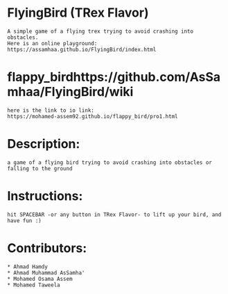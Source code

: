 # FlyingBird (TRex Flavor)
	A simple game of a flying trex trying to avoid crashing into obstacles.
	Here is an online playground:
	https://assamhaa.github.io/FlyingBird/index.html

# flappy_birdhttps://github.com/AsSamhaa/FlyingBird/wiki
	here is the link to io link:
	https://mohamed-assem92.github.io/flappy_bird/pro1.html

# Description:
	a game of a flying bird trying to avoid crashing into obstacles or falling to the ground

# Instructions:
	hit SPACEBAR -or any button in TRex Flavor- to lift up your bird, and have fun :)

# Contributors:
	* Ahmad Hamdy
	* Ahmad Muhammad AsSamha'
	* Mohamed Osama Assem
	* Mohamed Taweela
